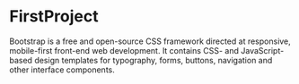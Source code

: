 # FirstProject

Bootstrap is a free and open-source CSS framework directed at responsive, mobile-first front-end web development. It contains CSS- and JavaScript-based design templates for typography, forms, buttons, navigation and other interface components.
